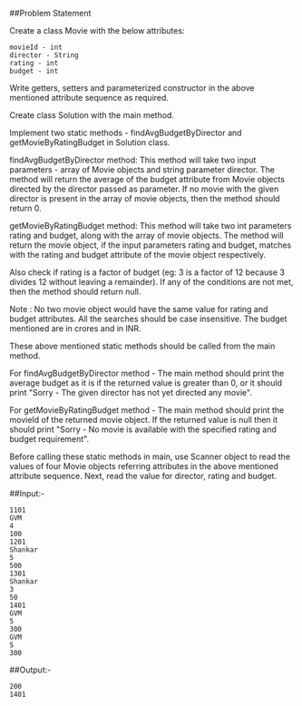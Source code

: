 ##Problem Statement

Create a class Movie with the below attributes:

    movieId - int 
    director - String 
    rating - int 
    budget - int

Write getters, setters and parameterized constructor in the above mentioned attribute sequence as required.

Create class Solution with the main method.

Implement two static methods - findAvgBudgetByDirector and getMovieByRatingBudget in Solution class.

findAvgBudgetByDirector method: This method will take two input parameters - array of Movie objects and string parameter director. The method will return the average of the budget attribute from Movie objects directed by the director passed as parameter. If no movie with the given director is present in the array of movie objects, then the method should return 0.

getMovieByRatingBudget method: This method will take two int parameters rating and budget, along with the array of movie objects. The method will return the movie object, if the input parameters rating and budget, matches with the rating and budget attribute of the movie object respectively.

Also check if rating is a factor of budget (eg: 3 is a factor of 12 because 3 divides 12 without leaving a remainder). If any of the conditions are not met, then the method should return null.

Note : No two movie object would have the same value for rating and budget attributes. All the searches should be case insensitive. The budget mentioned are in crores and in INR.

These above mentioned static methods should be called from the main method.

For findAvgBudgetByDirector method - The main method should print the average budget as it is if the returned value is greater than 0, or it should print "Sorry - The given director has not yet directed any movie".

For getMovieByRatingBudget method - The main method should print the movieId of the returned movie object. If the returned value is null then it should print "Sorry - No movie is available with the specified rating and budget requirement".

Before calling these static methods in main, use Scanner object to read the values of four Movie objects referring attributes in the above mentioned attribute sequence. Next, read the value for director, rating and budget.

##Input:-

    1101
    GVM
    4
    100
    1201
    Shankar
    5
    500
    1301
    Shankar
    3
    50
    1401
    GVM
    5
    300
    GVM
    5
    300
    
##Output:-

    200
    1401
